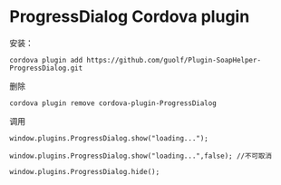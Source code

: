 # ProgressDialog Cordova plugin


安装：

```
cordova plugin add https://github.com/guolf/Plugin-SoapHelper-ProgressDialog.git

```

删除

```
cordova plugin remove cordova-plugin-ProgressDialog
```

调用


```
window.plugins.ProgressDialog.show("loading...");

window.plugins.ProgressDialog.show("loading...",false); //不可取消

window.plugins.ProgressDialog.hide();
```
